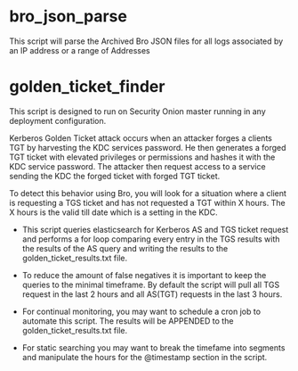 # bro_json_parse
This script will parse the Archived Bro JSON files for all logs associated by an IP address or a range of Addresses

# golden_ticket_finder
This script is designed to run on Security Onion master running in any deployment configuration.  

Kerberos Golden Ticket attack occurs when an attacker forges a clients TGT by harvesting the KDC services password.  He then generates a forged TGT ticket with elevated privileges or permissions and hashes it with the KDC service password.  The attacker then request access to a service sending the KDC the forged ticket with forged TGT ticket.

To detect this behavior using Bro, you will look for a situation where a client is requesting a TGS ticket and has not requested a TGT within X hours.  The X hours is the valid till date which is a setting in the KDC.

* This script queries elasticsearch for Kerberos AS and TGS ticket request and performs a for loop comparing every entry in the TGS results with the results of the AS query and writing the results to the golden_ticket_results.txt file.

* To reduce the amount of false negatives it is important to keep the queries to the minimal timeframe.  By default the script will pull all TGS request in the last 2 hours and all AS(TGT) requests in the last 3 hours.  

* For continual monitoring, you may want to schedule a cron job to automate this script.  The results will be APPENDED to the golden_ticket_results.txt file.  

* For static searching you may want to break the timefame into segments and manipulate the hours for the @timestamp section in the script. 
